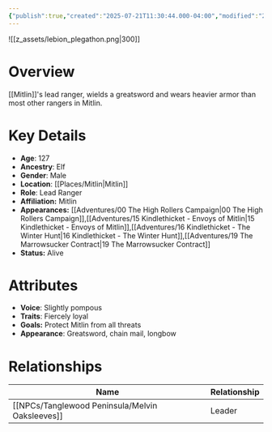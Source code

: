 ```yaml
---
{"publish":true,"created":"2025-07-21T11:30:44.000-04:00","modified":"2025-10-22T09:16:03.315-04:00","published":"2025-10-22T09:16:03.315-04:00","cssclasses":"","Age":"127","Ancestry":"Elf","Gender":"Male","Location":["[[Places/Mitlin]]"],"Role":["Lead Ranger"],"Affiliation":["Mitlin"],"Appearances":["[[00 The High Rollers Campaign]]","[[15 Kindlethicket - Envoys of Mitlin]]","[[16 Kindlethicket - The Winter Hunt]]","[[19 The Marrowsucker Contract]]"],"Status":"Alive","Authors":["Jordan"]}
---
```


![[z_assets/lebion_plegathon.png|300]]

# Overview
[[Mitlin]]'s lead ranger, wields a greatsword and wears heavier armor than most other rangers in Mitlin.

# Key Details
- **Age**: 127
- **Ancestry**: Elf
- **Gender**: Male
- **Location**: [[Places/Mitlin\|Mitlin]]
- **Role**: Lead Ranger
- **Affiliation:** Mitlin
- **Appearances:** [[Adventures/00 The High Rollers Campaign\|00 The High Rollers Campaign]],[[Adventures/15 Kindlethicket - Envoys of Mitlin\|15 Kindlethicket - Envoys of Mitlin]],[[Adventures/16 Kindlethicket - The Winter Hunt\|16 Kindlethicket - The Winter Hunt]],[[Adventures/19 The Marrowsucker Contract\|19 The Marrowsucker Contract]]
- **Status:** Alive

# Attributes
- **Voice**: Slightly pompous
- **Traits**: Fiercely loyal
- **Goals:** Protect Mitlin from all threats
- **Appearance**: Greatsword, chain mail, longbow

# Relationships

| Name                  | Relationship |
| --------------------- | ------------ |
| [[NPCs/Tanglewood Peninsula/Melvin Oaksleeves]] | Leader       |
